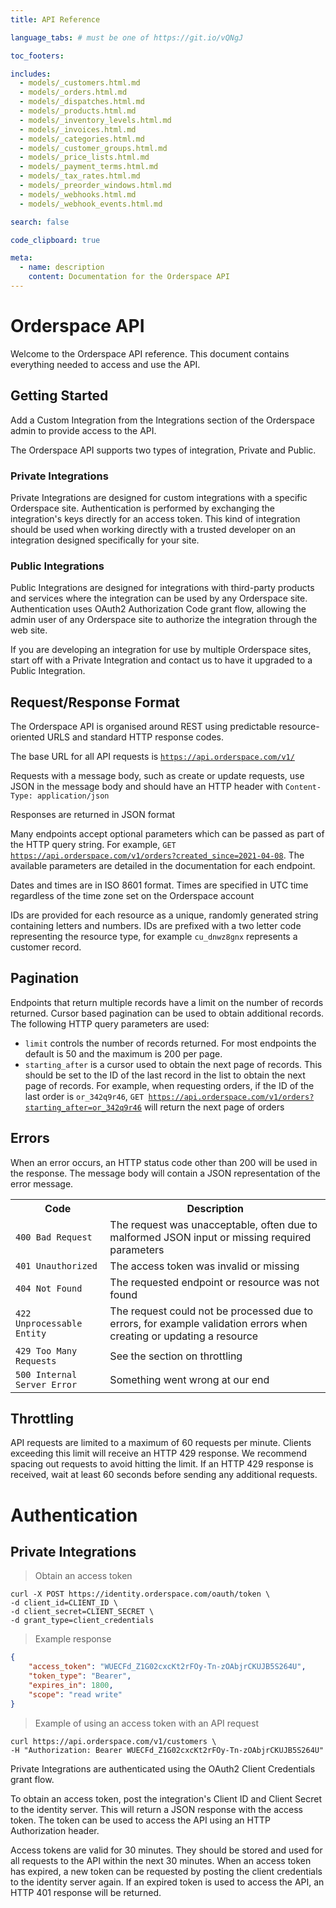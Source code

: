 ```yaml
---
title: API Reference

language_tabs: # must be one of https://git.io/vQNgJ

toc_footers:

includes:
  - models/_customers.html.md
  - models/_orders.html.md
  - models/_dispatches.html.md
  - models/_products.html.md
  - models/_inventory_levels.html.md
  - models/_invoices.html.md
  - models/_categories.html.md
  - models/_customer_groups.html.md
  - models/_price_lists.html.md
  - models/_payment_terms.html.md
  - models/_tax_rates.html.md
  - models/_preorder_windows.html.md
  - models/_webhooks.html.md
  - models/_webhook_events.html.md

search: false

code_clipboard: true

meta:
  - name: description
    content: Documentation for the Orderspace API
---
```


# Orderspace API

Welcome to the Orderspace API reference. This document contains everything needed to access and use the API.

## Getting Started

Add a Custom Integration from the Integrations section of the Orderspace admin to provide access to the API.

The Orderspace API supports two types of integration, Private and Public.

### Private Integrations

Private Integrations are designed for custom integrations with a specific Orderspace site. Authentication is performed by exchanging the integration's keys directly for an access token. This kind of integration should be used when working directly with a trusted developer on an integration designed specifically for your site.

### Public Integrations

Public Integrations are designed for integrations with third-party products and services where the integration can be used by any Orderspace site. Authentication uses OAuth2 Authorization Code grant flow, allowing the admin user of any Orderspace site to authorize the integration through the web site.

If you are developing an integration for use by multiple Orderspace sites, start off with a Private Integration and contact us to have it upgraded to a Public Integration.

## Request/Response Format

The Orderspace API is organised around REST using predictable resource-oriented URLS and standard HTTP response codes.

The base URL for all API requests is <code>https://api.orderspace.com/v1/</code>

Requests with a message body, such as create or update requests, use JSON in the message body and should have an HTTP header with <code>Content-Type: application/json</code>

Responses are returned in JSON format

Many endpoints accept optional parameters which can be passed as part of the HTTP query string. For example, <code>GET https://api.orderspace.com/v1/orders?created_since=2021-04-08</code>. The available parameters are detailed in the documentation for each endpoint.

Dates and times are in ISO 8601 format. Times are specified in UTC time regardless of the time zone set on the Orderspace account

IDs are provided for each resource as a unique, randomly generated string containing letters and numbers. IDs are prefixed with a two letter code representing the resource type, for example <code>cu_dnwz8gnx</code> represents a customer record.

## Pagination

Endpoints that return multiple records have a limit on the number of records returned. Cursor based pagination can be used to obtain additional records. The following HTTP query parameters are used:

- <code>limit</code> controls the number of records returned. For most endpoints the default is 50 and the maximum is 200 per page.
- <code>starting_after</code> is a cursor used to obtain the next page of records. This should be set to the ID of the last record in the list to obtain the next page of records. For example, when requesting orders, if the ID of the last order is <code>or_342q9r46</code>, <code>GET https://api.orderspace.com/v1/orders?starting_after=or_342q9r46</code> will return the next page of orders

## Errors

When an error occurs, an HTTP status code other than 200 will be used in the response. The message body will contain a JSON representation of the error message.

<table>
	<tr><th>Code</th><th>Description</th></tr>
	<tr><td><code>400 Bad Request</code></td><td>The request was unacceptable, often due to malformed JSON input or missing required parameters</td></tr>
	<tr><td><code>401 Unauthorized</code></td><td>The access token was invalid or missing</td></tr>
	<tr><td><code>404 Not Found</code></td><td>The requested endpoint or resource was not found</td></tr>
	<tr><td><code>422 Unprocessable Entity</code></td><td>The request could not be processed due to errors, for example validation errors when creating or updating a resource</td></tr>
	<tr><td><code>429 Too Many Requests</code></td><td>See the section on throttling</td></tr>
	<tr><td><code>500 Internal Server Error</code></td><td>Something went wrong at our end</td></tr>
</table>

## Throttling

API requests are limited to a maximum of 60 requests per minute. Clients exceeding this limit will receive an HTTP 429 response. We recommend spacing out requests to avoid hitting the limit. If an HTTP 429 response is received, wait at least 60 seconds before sending any additional requests.


# Authentication

## Private Integrations

> Obtain an access token

```shell
curl -X POST https://identity.orderspace.com/oauth/token \
-d client_id=CLIENT_ID \
-d client_secret=CLIENT_SECRET \
-d grant_type=client_credentials
```

> Example response

```json
{
	"access_token": "WUECFd_Z1G02cxcKt2rFOy-Tn-zOAbjrCKUJB5S264U",
	"token_type": "Bearer",
	"expires_in": 1800,
	"scope": "read write"
}
```

> Example of using an access token with an API request

```shell
curl https://api.orderspace.com/v1/customers \
-H "Authorization: Bearer WUECFd_Z1G02cxcKt2rFOy-Tn-zOAbjrCKUJB5S264U"
```

Private Integrations are authenticated using the OAuth2 Client Credentials grant flow.

To obtain an access token, post the integration's Client ID and Client Secret to the identity server. This will return a JSON response with the access token. The token can be used to access the API using an HTTP Authorization header.

Access tokens are valid for 30 minutes. They should be stored and used for all requests to the API within the next 30 minutes. When an access token has expired, a new token can be requested by posting the client credentials to the identity server again. If an expired token is used to access the API, an HTTP 401 response will be returned.


